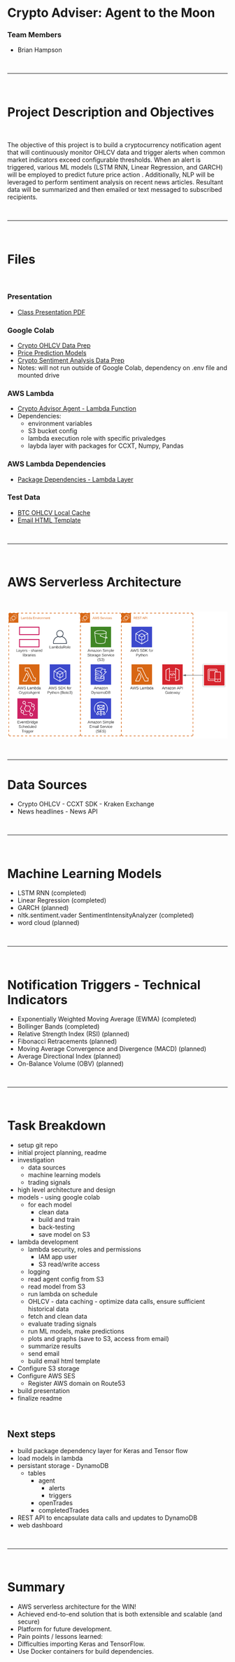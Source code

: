 # Crypto Adviser: Agent to the Moon

### Team Members 
* Brian Hampson





<br>

- - -

<br>

# Project Description and Objectives

<br>

The objective of this project is to build a cryptocurrency notification agent that will continuously monitor OHLCV data and trigger alerts when common market indicators exceed configurable thresholds. When an alert is triggered, various ML models (LSTM RNN, Linear Regression, and GARCH) will be employed to predict future price action . Additionally, NLP will be leveraged to perform sentiment analysis on recent news articles. Resultant data will be summarized and then emailed or text messaged to subscribed recipients.

<br>

- - -

<br>


# Files

<br>

### Presentation
* [Class Presentation PDF](crypto_advistor_presentation.pdf)

### Google Colab
* [Crypto OHLCV Data Prep](colab_crypto_ohlcv.ipynb)
* [Price Prediction Models](colab_price_prediction_models.ipynb)
* [Crypto Sentiment Analysis Data Prep](colab_sentiment_analysis.ipynb)
* Notes: will not run outside of Google Colab, dependency on .env file and mounted drive

### AWS Lambda
* [Crypto Advisor Agent - Lambda Function](lambda_function.py)
* Dependencies: 
    * environment variables
    * S3 bucket config
    * lambda execution role with specific privaledges
    * laybda layer with packages for CCXT, Numpy, Pandas


### AWS Lambda Dependencies
* [Package Dependencies - Lambda Layer](python.zip)


### Test Data
* [BTC OHLCV Local Cache](data/btc_ohlcv_cache.csv)
* [Email HTML Template](email_template.html)

<br>

- - -

<br>

# AWS Serverless Architecture

<br>

![AWS Serverless Architecture](images/aws_architecture.png)

<br>

- - -


# Data Sources


* Crypto OHLCV - CCXT SDK - Kraken Exchange
* News headlines - News API

<br>

- - -

<br>

# Machine Learning Models

* LSTM RNN (completed)
* Linear Regression (completed)
* GARCH (planned)
* nltk.sentiment.vader SentimentIntensityAnalyzer (completed)
* word cloud (planned)

<br>

- - -

<br>

# Notification Triggers - Technical Indicators

* Exponentially Weighted Moving Average (EWMA) (completed)
* Bollinger Bands (completed)
* Relative Strength Index (RSI) (planned)
* Fibonacci Retracements (planned)
* Moving Average Convergence and Divergence (MACD) (planned)
* Average Directional Index (planned)
* On-Balance Volume (OBV) (planned)


<br>

- - -

<br>

# Task Breakdown

* setup git repo
* initial project planning, readme
* investigation
    * data sources
    * machine learning models
    * trading signals
* high level architecture and design
* models - using google colab
    * for each model
        * clean data
        * build and train
        * back-testing
        * save model on S3
* lambda development
    * lambda security, roles and permissions        
        * IAM app user
        * S3 read/write access
    * logging
    * read agent config from S3
    * read model from S3
    * run lambda on schedule
    * OHLCV - data caching - optimize data calls, ensure sufficient historical data
    * fetch and clean data
    * evaluate trading signals
    * run ML models, make predictions
    * plots and graphs (save to S3, access from email)
    * summarize results
    * send email
    * build email html template
* Configure S3 storage 
* Configure AWS SES
    * Register AWS domain on Route53
* build presentation
* finalize readme

<br>

## Next steps
* build package dependency layer for Keras and Tensor flow
* load models in lambda
* persistant storage - DynamoDB
    * tables
        * agent
            * alerts
            * triggers
        * openTrades
        * completedTrades
* REST API to encapsulate data calls and updates to DynamoDB
* web dashboard




<br>

- - -

<br>

# Summary
* AWS serverless architecture for the WIN!
* Achieved end-to-end solution that is both extensible and scalable (and secure)
* Platform for future development.
* Pain points / lessons learned:
* Difficulties importing Keras and TensorFlow.
* Use Docker containers for build dependencies.























